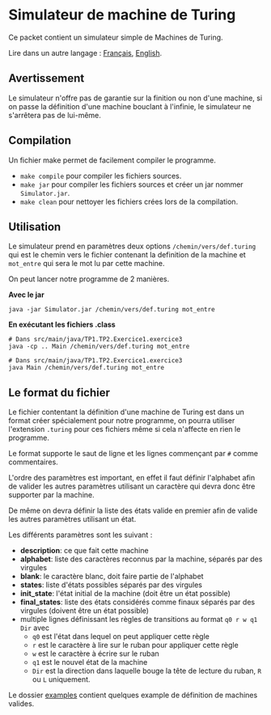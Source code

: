 # Simulateur de machine de Turing
Ce packet contient un simulateur simple de Machines de Turing.

Lire dans un autre langage : [Français](README.md), [English](README.en.md).


## Avertissement
Le simulateur n'offre pas de garantie sur la finition ou non d'une machine, si on passe la définition d'une machine bouclant
à l'infinie, le simulateur ne s'arrêtera pas de lui-même.


## Compilation
Un fichier make permet de facilement compiler le programme.
- `make compile` pour compiler les fichiers sources.
- `make jar` pour compiler les fichiers sources et créer un jar nommer `Simulator.jar`.
- `make clean` pour nettoyer les fichiers crées lors de la compilation.


## Utilisation
Le simulateur prend en paramètres deux options `/chemin/vers/def.turing` qui est le chemin vers le fichier contenant la
definition de la machine et `mot_entre` qui sera le mot lu par cette machine. 

On peut lancer notre programme de 2 manières.

**Avec le jar**
```shell
java -jar Simulator.jar /chemin/vers/def.turing mot_entre
```

**En exécutant les fichiers .class**
```shell
# Dans src/main/java/TP1.TP2.Exercice1.exercice3
java -cp .. Main /chemin/vers/def.turing mot_entre

# Dans src/main/java/TP1.TP2.Exercice1.exercice3
java Main /chemin/vers/def.turing mot_entre
```


## Le format du fichier
Le fichier contentant la définition d'une machine de Turing est dans un format créer spécialement pour notre programme, on
pourra utiliser l'extension `.turing` pour ces fichiers même si cela n'affecte en rien le programme.

Le format supporte le saut de ligne et les lignes commençant par `#` comme commentaires.

L'ordre des paramètres est important, en effet il faut définir l'alphabet afin de valider les autres paramètres utilisant
un caractère qui devra donc être supporter par la machine.

De même on devra définir la liste des états valide en premier afin de valide les autres paramètres utilisant un état.

Les différents paramètres sont les suivant :
- **description**: ce que fait cette machine
- **alphabet**: liste des caractères reconnus par la machine, séparés par des virgules
- **blank**: le caractère blanc, doit faire partie de l'alphabet
- **states**: liste d'états possibles séparés par des virgules
- **init_state**: l'état initial de la machine (doit être un état possible)
- **final_states**: liste des états considérés comme finaux séparés par des virgules (doivent être un état possible)
- multiple lignes définissant les règles de transitions au format `q0 r w q1 Dir` avec
    - `q0` est l'état dans lequel on peut appliquer cette règle
    - `r` est le caractère à lire sur le ruban pour appliquer cette règle
    - `w` est le caractère à écrire sur le ruban
    - `q1` est le nouvel état de la machine
    - `Dir` est la direction dans laquelle bouge la tête de lecture du ruban, `R` ou `L` uniquement.

Le dossier [examples](examples) contient quelques example de définition de machines valides.
